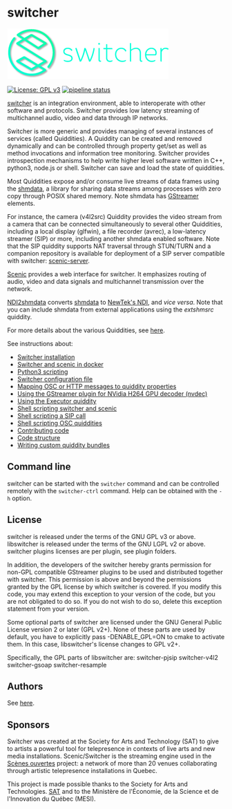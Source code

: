 switcher
========

![Switcher logo](doc/Switcher_horizontal_shadow_C.png)


[![License: GPL v3](https://img.shields.io/badge/License-GPLv3-blue.svg)](https://www.gnu.org/licenses/gpl-3.0) [![pipeline status](https://gitlab.com/sat-metalab/switcher/badges/develop/pipeline.svg)](https://gitlab.com/sat-metalab/switcher/commits/develop)

[switcher](https://gitlab.com/sat-metalab/switcher) is an integration environment, able to interoperate with other software and protocols. Switcher provides low latency streaming of multichannel audio, video and data through IP networks.

Switcher is more generic and provides managing of several instances of services (called Quiddities). A Quiddity can be created and removed dynamically and can be controlled through property get/set as well as method invocations and information tree monitoring. Switcher provides introspection mechanisms to help write higher level software written in C++, python3, node.js or shell. Switcher can save and load the state of quiddities. 

Most Quiddities expose and/or consume live streams of data frames using the [shmdata](https://gitlab.com/sat-metalab/shmdata), a library for sharing data streams among processes with zero copy through POSIX shared memory. Note shmdata has [GStreamer](https://gstreamer.freedesktop.org/) elements.

For instance, the camera (v4l2src) Quiddity provides the video stream from a camera that can be connected simultaneously to several other Quiddities, including a local display (glfwin), a file recorder (avrec), a low-latency streamer (SIP) or more, including another shmdata enabled software. Note that the SIP quiddity supports NAT traversal through STUN/TURN and a companion repository is available for deployment of a SIP server compatible with switcher: [scenic-server](https://gitlab.com/sat-metalab/scenic-server). 

[Scenic](https://gitlab.com/sat-metalab/scenic) provides a web interface for switcher. It emphasizes routing of audio, video and data signals and multichannel transmission over the network.

[NDI2shmdata](https://gitlab.com/sat-metalab/ndi2shmdata) converts [shmdata](https://gitlab.com/sat-metalab/shmdata) to [NewTek's NDI](http://ndi.newtek.com), and _vice versa_. Note that you can include shmdata from external applications using the _extshmsrc_ quiddity. 

For more details about the various Quiddities, see [here](doc/quiddity_types.txt).

See instructions about:
- [Switcher installation](doc/INSTALL.md)
- [Switcher and scenic in docker](doc/run-switcher-in-docker.md)
- [Python3 scripting](doc/python-scripting.md)
- [Switcher configuration file](doc/configuration.md)
- [Mapping OSC or HTTP messages to quiddity properties](doc/protocol-mapper.md)
- [Using the GStreamer plugin for NVidia H264 GPU decoder (nvdec)](doc/using-nvdec-gstreamer-plugins.md)
- [Using the Executor quiddity](plugins/executor/README.md)
- [Shell scripting switcher and scenic](doc/shell-scripting.md)
- [Shell scripting a SIP call](doc/sip-call.md)
- [Shell scripting OSC quiddities](doc/using-osc-quiddities.md)
- [Contributing code](doc/contributing.md)
- [Code structure](doc/code-structure.md)
- [Writing custom quiddity bundles](doc/writing-bundles.md)

Command line
-------
switcher can be started with the ```switcher``` command and can be controlled remotely with the ```switcher-ctrl``` command. Help can be obtained with the ```-h``` option.

License
-------
switcher is released under the terms of the GNU GPL v3 or above.
libswitcher is released under the terms of the GNU LGPL v2 or above.
switcher plugins licenses are per plugin, see plugin folders.

In addition, the developers of the switcher hereby grants permission for non-GPL compatible GStreamer plugins to be used and distributed together with switcher. This permission is above and beyond the permissions granted by the GPL license by which switcher is covered. If you modify this code, you may extend this exception to your version of the code, but you are not obligated to do so. If you do not wish to do so, delete this exception statement from your version.

Some optional parts of switcher are licensed under the GNU General Public License
version 2 or later (GPL v2+). None of these parts are used by default, you have to explicitly pass -DENABLE\_GPL=ON to cmake to activate them. In this case, libswitcher's license changes to GPL v2+.

Specifically, the GPL parts of libswitcher are:
switcher-pjsip
switcher-v4l2
switcher-gsoap
switcher-resample

Authors
-------
See [here](AUTHORS.md).

Sponsors
--------
Switcher was created at the Society for Arts and Technology (SAT) to give to artists a powerful tool for telepresence in contexts of live arts and new media installations. Scenic/Switcher is the streaming engine used in the [Scènes ouvertes](http://sat.qc.ca/en/scenes-ouvertes) project: a network of more than 20 venues collaborating through artistic telepresence installations in Quebec.

This project is made possible thanks to the Society for Arts and Technologies. [SAT](http://www.sat.qc.ca/) and to the Ministère de l'Économie, de la Science et de l'Innovation du Québec (MESI).

